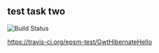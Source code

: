 ## test task two

![Build Status](https://travis-ci.org/epsm-test/GwtHibernateHello.svg?branch=master)

https://travis-ci.org/epsm-test/GwtHibernateHello